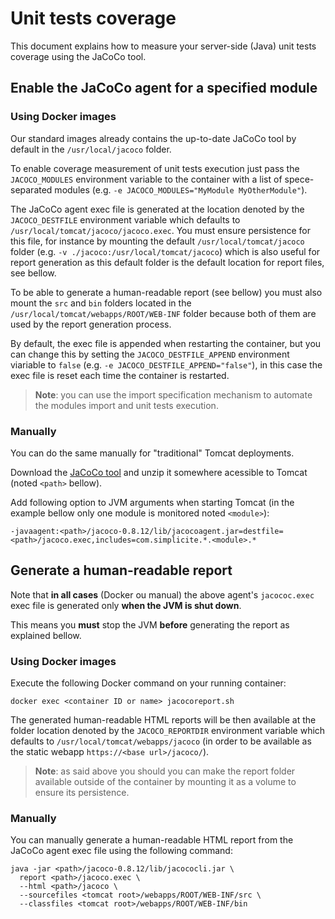 Unit tests coverage
===================

This document explains how to measure your server-side (Java) unit tests coverage using the JaCoCo tool.

Enable the JaCoCo agent for a specified module <span id="agent"></span>
------------------------------------------------------------------------

### Using Docker images

Our standard images already contains the up-to-date JaCoCo tool by default in the `/usr/local/jacoco` folder.

To enable coverage measurement of unit tests execution just pass the `JACOCO_MODULES` environment variable to the container with a list of spece-separated modules (e.g. `-e JACOCO_MODULES="MyModule MyOtherModule"`).

The JaCoCo agent exec file is generated at the location denoted by the `JACOCO_DESTFILE` environment variable which defaults to `/usr/local/tomcat/jacoco/jacoco.exec`.
You must ensure persistence for this file, for instance by mounting the default `/usr/local/tomcat/jacoco` folder (e.g. `-v ./jacoco:/usr/local/tomcat/jacoco`)
which is also useful for report generation as this default folder is the default location for report files, see bellow.

To be able to generate a human-readable report (see bellow) you must also mount the `src` and `bin` folders
located in the `/usr/local/tomcat/webapps/ROOT/WEB-INF` folder because both of them are used by the report generation process.

By default, the exec file is appended when restarting the container, but you can change this by setting the `JACOCO_DESTFILE_APPEND` environment viariable to `false`
(e.g. `-e JACOCO_DESTFILE_APPEND="false"`), in this case the exec file is reset each time the container is restarted.

> **Note**: you can use the import specification mechanism to automate the modules import and unit tests execution.

### Manually

You can do the same manually for "traditional" Tomcat deployments.

Download the [JaCoCo tool](https://repo1.maven.org/maven2/org/jacoco/jacoco/0.8.12/jacoco-0.8.12.zip) and unzip it somewhere acessible to Tomcat (noted `<path>` bellow).

Add following option to JVM arguments when starting Tomcat (in the example bellow only one module is monitored noted `<module>`):

```
-javaagent:<path>/jacoco-0.8.12/lib/jacocoagent.jar=destfile=<path>/jacoco.exec,includes=com.simplicite.*.<module>.*
```

Generate a human-readable report <span id="report"></span>
----------------------------------------------------------

Note that **in all cases** (Docker ou manual) the above agent's `jacococ.exec` exec file is generated only **when the JVM is shut down**.

This means you **must** stop the JVM **before** generating the report as explained bellow.

### Using Docker images

Execute the following Docker command on your running container:

```text
docker exec <container ID or name> jacocoreport.sh
```

The generated human-readable HTML reports will be then available at the folder location denoted by the `JACOCO_REPORTDIR` environment variable which defaults to `/usr/local/tomcat/webapps/jacoco` (in order to be available as the static webapp `https://<base url>/jacoco/`).

> **Note**: as said above you should you can make the report folder available outside of the container by mounting it as a volume to ensure its persistence.

### Manually

You can manually generate a human-readable HTML report from the JaCoCo agent exec file using the following command:

```text
java -jar <path>/jacoco-0.8.12/lib/jacococli.jar \
  report <path>/jacoco.exec \
  --html <path>/jacoco \
  --sourcefiles <tomcat root>/webapps/ROOT/WEB-INF/src \
  --classfiles <tomcat root>/webapps/ROOT/WEB-INF/bin
```
